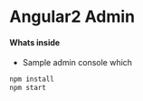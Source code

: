 Angular2 Admin
==============

#### Whats inside
* Sample admin console which

````bash
npm install
npm start
````
